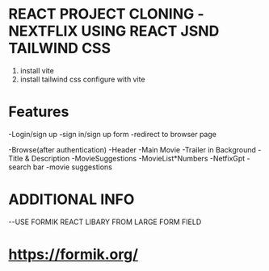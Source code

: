 # REACT PROJECT CLONING -NEXTFLIX USING REACT JSND TAILWIND CSS

1. install vite
2. install tailwind css configure with vite

# Features

-Login/sign up
    -sign in/sign up form
    -redirect to browser page

-Browse(after authentication)
  -Header
  -Main Movie
     -Trailer in Background
     -Title & Description
     -MovieSuggestions 
        -MovieList\*Numbers
-NetfixGpt
    -search bar
    -movie suggestions





# ADDITIONAL INFO
 --USE FORMIK REACT LIBARY FROM LARGE FORM FIELD
 # https://formik.org/